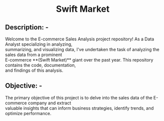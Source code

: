 <h1 align = "center">Swift Market</h1>
<h2>Description: -</h2>
Welcome to the E-commerce Sales Analysis project repository! As a Data Analyst specializing in analyzing,<br> summarizing, and visualizing data, I've undertaken the task of analyzing the sales data from a prominent <br>E-commerce **(Swift Market)** giant over the past year. This repository contains the code, documentation,<br> and findings of this analysis.
<h2>Objective: -</h2>
The primary objective of this project is to delve into the sales data of the E-commerce company and extract<br> valuable insights that can inform business strategies, identify trends, and optimize performance.
